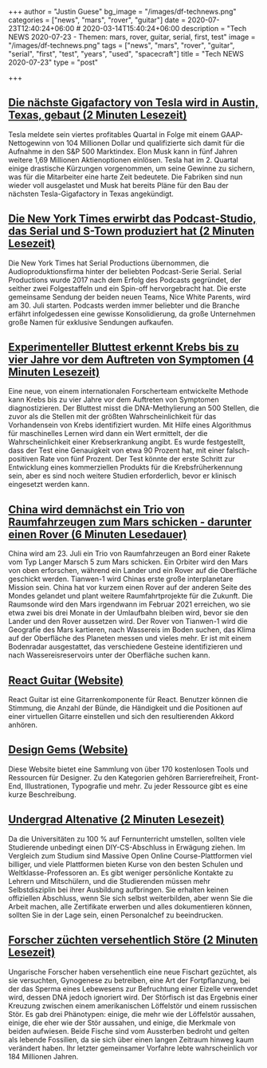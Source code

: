 +++
author = "Justin Guese"
bg_image = "/images/df-technews.png"
categories = ["news", "mars", "rover", "guitar"]
date = 2020-07-23T12:40:24+06:00 # 2020-03-14T15:40:24+06:00
description = "Tech NEWS 2020-07-23 - Themen: mars, rover, guitar, serial, first, test"
image = "/images/df-technews.png"
tags = ["news", "mars", "rover", "guitar", "serial", "first", "test", "years", "used", "spacecraft"]
title = "Tech NEWS 2020-07-23"
type = "post"

+++

## [Die nächste Gigafactory von Tesla wird in Austin, Texas, gebaut (2 Minuten Lesezeit)](https://www.engadget.com/teslas-q-2-earnings-could-qualify-the-company-for-an-sp-500-listing-213918329.html/1/010001737b249c74-a9274060-7464-427e-8337-1744ebee95a2-000000/qqn9tX83ZrgupA8qfvKgcfkwDEdN_VYQ_qkgmRwzP6c=151)

 Tesla meldete sein viertes profitables Quartal in Folge mit einem GAAP-Nettogewinn von 104 Millionen Dollar und qualifizierte sich damit für die Aufnahme in den S&P 500 Marktindex. Elon Musk kann in fünf Jahren weitere 1,69 Millionen Aktienoptionen einlösen. Tesla hat im 2. Quartal einige drastische Kürzungen vorgenommen, um seine Gewinne zu sichern, was für die Mitarbeiter eine harte Zeit bedeutete. Die Fabriken sind nun wieder voll ausgelastet und Musk hat bereits Pläne für den Bau der nächsten Tesla-Gigafactory in Texas angekündigt.

## [Die New York Times erwirbt das Podcast-Studio, das Serial und S-Town produziert hat (2 Minuten Lesezeit)](https://www.theverge.com/2020/7/22/21335013/the-new-york-times-acquires-serial-productions-podcasts-this-american-life/1/010001737b249c74-a9274060-7464-427e-8337-1744ebee95a2-000000/Zx_iliQzfapHKqTJdwUsEi7w_SC2sXcoydeagwLiksc=151)

 Die New York Times hat Serial Productions übernommen, die Audioproduktionsfirma hinter der beliebten Podcast-Serie Serial. Serial Productions wurde 2017 nach dem Erfolg des Podcasts gegründet, der seither zwei Folgestaffeln und ein Spin-off hervorgebracht hat. Die erste gemeinsame Sendung der beiden neuen Teams, Nice White Parents, wird am 30. Juli starten. Podcasts werden immer beliebter und die Branche erfährt infolgedessen eine gewisse Konsolidierung, da große Unternehmen große Namen für exklusive Sendungen aufkaufen.

## [Experimenteller Bluttest erkennt Krebs bis zu vier Jahre vor dem Auftreten von Symptomen (4 Minuten Lesezeit)](https://www.scientificamerican.com/article/experimental-blood-test-detects-cancer-up-to-four-years-before-symptoms-appear//1/010001737b249c74-a9274060-7464-427e-8337-1744ebee95a2-000000/IAOW-vCO14sRMI9szB9nRPboIcI6SU8SXYdAW4vOi10=151)

 Eine neue, von einem internationalen Forscherteam entwickelte Methode kann Krebs bis zu vier Jahre vor dem Auftreten von Symptomen diagnostizieren. Der Bluttest misst die DNA-Methylierung an 500 Stellen, die zuvor als die Stellen mit der größten Wahrscheinlichkeit für das Vorhandensein von Krebs identifiziert wurden. Mit Hilfe eines Algorithmus für maschinelles Lernen wird dann ein Wert ermittelt, der die Wahrscheinlichkeit einer Krebserkrankung angibt. Es wurde festgestellt, dass der Test eine Genauigkeit von etwa 90 Prozent hat, mit einer falsch-positiven Rate von fünf Prozent. Der Test könnte der erste Schritt zur Entwicklung eines kommerziellen Produkts für die Krebsfrüherkennung sein, aber es sind noch weitere Studien erforderlich, bevor er klinisch eingesetzt werden kann.

## [China wird demnächst ein Trio von Raumfahrzeugen zum Mars schicken - darunter einen Rover (6 Minuten Lesedauer)](https://www.theverge.com/2020/7/22/21330251/china-tianwen-1-mars-mission-rover-lander-orbiter-long-march-5-launch/1/010001737b249c74-a9274060-7464-427e-8337-1744ebee95a2-000000/IJ6hx6GKfVvqCwZETUi47xbAMbYKNWooJwjAeAf8Rwc=151)

 China wird am 23. Juli ein Trio von Raumfahrzeugen an Bord einer Rakete vom Typ Langer Marsch 5 zum Mars schicken. Ein Orbiter wird den Mars von oben erforschen, während ein Lander und ein Rover auf die Oberfläche geschickt werden. Tianwen-1 wird Chinas erste große interplanetare Mission sein. China hat vor kurzem einen Rover auf der anderen Seite des Mondes gelandet und plant weitere Raumfahrtprojekte für die Zukunft. Die Raumsonde wird den Mars irgendwann im Februar 2021 erreichen, wo sie etwa zwei bis drei Monate in der Umlaufbahn bleiben wird, bevor sie den Lander und den Rover aussetzen wird. Der Rover von Tianwen-1 wird die Geografie des Mars kartieren, nach Wassereis im Boden suchen, das Klima auf der Oberfläche des Planeten messen und vieles mehr. Er ist mit einem Bodenradar ausgestattet, das verschiedene Gesteine identifizieren und nach Wassereisreservoirs unter der Oberfläche suchen kann.

## [React Guitar (Website)](https://react-guitar.com//1/010001737b249c74-a9274060-7464-427e-8337-1744ebee95a2-000000/UPhDlin0ebN0uX1TDHE_oe5gaAWTl9UIq0yWZqP-6eQ=151)

 React Guitar ist eine Gitarrenkomponente für React. Benutzer können die Stimmung, die Anzahl der Bünde, die Händigkeit und die Positionen auf einer virtuellen Gitarre einstellen und sich den resultierenden Akkord anhören.

## [Design Gems (Website)](https://www.designgems.co//1/010001737b249c74-a9274060-7464-427e-8337-1744ebee95a2-000000/LEVyxkCj2_jiTVE9mkGY1kXWR_HCOmzHjwAMR6wCfQQ=151)

 Diese Website bietet eine Sammlung von über 170 kostenlosen Tools und Ressourcen für Designer. Zu den Kategorien gehören Barrierefreiheit, Front-End, Illustrationen, Typografie und mehr. Zu jeder Ressource gibt es eine kurze Beschreibung.

## [Undergrad Altenative (2 Minuten Lesezeit)](https://www.pashabitz.com/posts/undergrad-altenative//1/010001737b249c74-a9274060-7464-427e-8337-1744ebee95a2-000000/bi4TOM40ydlNfdQ_59YTe3tGoBeP0_W6-gWRKnzf2kk=151)

 Da die Universitäten zu 100 % auf Fernunterricht umstellen, sollten viele Studierende unbedingt einen DIY-CS-Abschluss in Erwägung ziehen. Im Vergleich zum Studium sind Massive Open Online Course-Plattformen viel billiger, und viele Plattformen bieten Kurse von den besten Schulen und Weltklasse-Professoren an. Es gibt weniger persönliche Kontakte zu Lehrern und Mitschülern, und die Studierenden müssen mehr Selbstdisziplin bei ihrer Ausbildung aufbringen. Sie erhalten keinen offiziellen Abschluss, wenn Sie sich selbst weiterbilden, aber wenn Sie die Arbeit machen, alle Zertifikate erwerben und alles dokumentieren können, sollten Sie in der Lage sein, einen Personalchef zu beeindrucken.

## [Forscher züchten versehentlich Störe (2 Minuten Lesezeit)](https://phys.org/news/2020-07-accidentally-sturddlefish.html/1/010001737b249c74-a9274060-7464-427e-8337-1744ebee95a2-000000/qFPGuRwj5HC-orznk6BzwChprdTNw3tYnlWMj4dd9Mc=151)

 Ungarische Forscher haben versehentlich eine neue Fischart gezüchtet, als sie versuchten, Gynogenese zu betreiben, eine Art der Fortpflanzung, bei der das Sperma eines Lebewesens zur Befruchtung einer Eizelle verwendet wird, dessen DNA jedoch ignoriert wird. Der Störfisch ist das Ergebnis einer Kreuzung zwischen einem amerikanischen Löffelstör und einem russischen Stör. Es gab drei Phänotypen: einige, die mehr wie der Löffelstör aussahen, einige, die eher wie der Stör aussahen, und einige, die Merkmale von beiden aufwiesen. Beide Fische sind vom Aussterben bedroht und gelten als lebende Fossilien, da sie sich über einen langen Zeitraum hinweg kaum verändert haben. Ihr letzter gemeinsamer Vorfahre lebte wahrscheinlich vor 184 Millionen Jahren.

